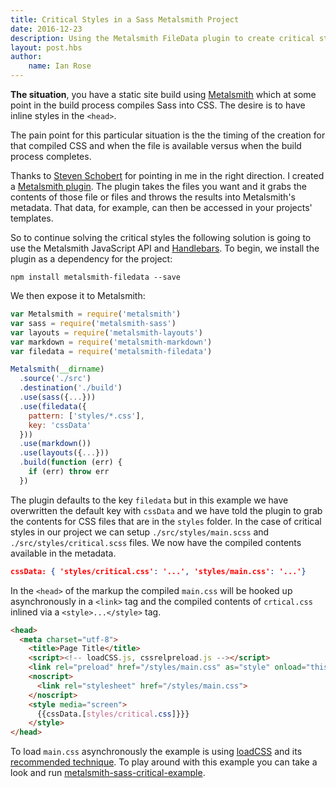 ```yaml
---
title: Critical Styles in a Sass Metalsmith Project
date: 2016-12-23
description: Using the Metalsmith FileData plugin to create critical styles from compiled Sass.
layout: post.hbs
author:
    name: Ian Rose
---
```


**The situation**, you have a static site build using [Metalsmith](http://www.metalsmith.io/) which at some point in the build process compiles Sass into CSS. The desire is to have inline styles in the `<head>`.

The pain point for this particular situation is the the timing of the creation for that compiled CSS and when the file is available versus when the build process completes.

Thanks to [Steven Schobert](https://stevenschobert.com/) for pointing in me in the right direction. I created a [Metalsmith plugin](https://www.npmjs.com/package/metalsmith-filedata). The plugin takes the files you want and it grabs the contents of those file or files and throws the results into Metalsmith's metadata. That data, for example, can then be accessed in your projects' templates.

So to continue solving the critical styles the following solution is going to use the Metalsmith JavaScript API and [Handlebars](https://github.com/superwolff/metalsmith-layouts). To begin, we install the plugin as a dependency for the project:

```
npm install metalsmith-filedata --save
```

We then expose it to Metalsmith:

```js
var Metalsmith = require('metalsmith')
var sass = require('metalsmith-sass')
var layouts = require('metalsmith-layouts')
var markdown = require('metalsmith-markdown')
var filedata = require('metalsmith-filedata')

Metalsmith(__dirname)
  .source('./src')
  .destination('./build')
  .use(sass({...}))
  .use(filedata({
    pattern: ['styles/*.css'],
    key: 'cssData'
  }))
  .use(markdown())
  .use(layouts({...}))
  .build(function (err) {
    if (err) throw err
  })
```

The plugin defaults to the key `filedata` but in this example we have overwritten the default key with `cssData` and we have told the plugin to grab the contents for CSS files that are in the `styles` folder. In the case of critical styles in our project we can setup `./src/styles/main.scss` and `./src/styles/critical.scss` files. We now have the compiled contents available in the metadata.

```json
cssData: { 'styles/critical.css': '...', 'styles/main.css': '...'}
```

 In the `<head>` of the markup the compiled `main.css` will be hooked up asynchronously in a `<link>` tag and the compiled contents of `crtical.css` inlined via a `<style>...</style>` tag.

```html
<head>
  <meta charset="utf-8">
	<title>Page Title</title>
	<script><!-- loadCSS.js, cssrelpreload.js --></script>
	<link rel="preload" href="/styles/main.css" as="style" onload="this.rel='stylesheet'">
	<noscript>
      <link rel="stylesheet" href="/styles/main.css">
	</noscript>
	<style media="screen">
      {{cssData.[styles/critical.css]}}}
	</style>
</head>
```

To load `main.css` asynchronously the example is using [loadCSS](https://github.com/filamentgroup/loadCSS) and its [recommended technique](https://github.com/filamentgroup/loadCSS#recommended-usage-pattern). To play around with this example you can take a look and run [metalsmith-sass-critical-example](https://github.com/ianrose/metalsmith-sass-critical-example).
